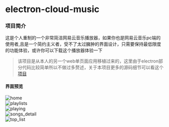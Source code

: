 # electron-cloud-music

### 项目简介
这是个人重制的一个非常简洁网易云音乐播放器，如果你也是网易云音乐pc端的使用者,且是一个简约主义者，受不了太过臃肿的界面设计，只需要保持最低限度的功能体验，或许你可以下载这个播放器体验一下
> 该项目是从本人的另一个web单页面应用移植过来的，这里由于electron部分代码比较简单所以不做过多赘述，关于本项目更多的源码细节可以看这个[项目](https://github.com/ColorlessWin/cloud_music)

#### 界面预览
![home](http://121.41.231.220/statics/docs/electron-cloud-music/home.jpg)  
![playlists](http://121.41.231.220/statics/docs/electron-cloud-music/playlists.jpg)  
![playing](http://121.41.231.220/statics/docs/electron-cloud-music/playing.jpg)  
![songs_detail](http://121.41.231.220/statics/docs/electron-cloud-music/songs_detail.jpg)  
![top_list](http://121.41.231.220/statics/docs/electron-cloud-music/top_list.jpg)  



